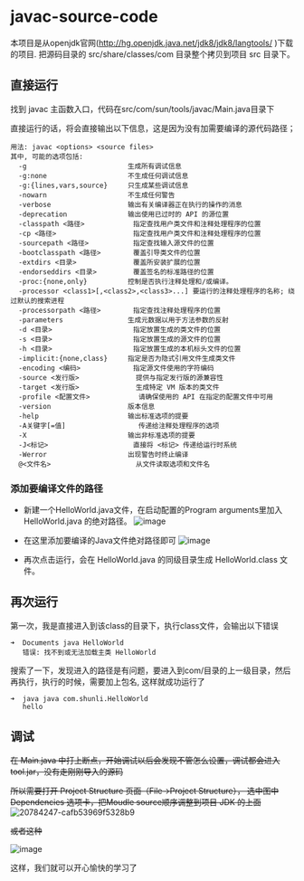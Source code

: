 # javac-source-code
本项目是从openjdk官网(http://hg.openjdk.java.net/jdk8/jdk8/langtools/ )下载的项目.
把源码目录的 src/share/classes/com 目录整个拷贝到项目 src 目录下。

## 直接运行
找到 javac 主函数入口，代码在src/com/sun/tools/javac/Main.java目录下

直接运行的话，将会直接输出以下信息，这是因为没有加需要编译的源代码路径；
```
用法: javac <options> <source files>
其中, 可能的选项包括:
  -g                         生成所有调试信息
  -g:none                    不生成任何调试信息
  -g:{lines,vars,source}     只生成某些调试信息
  -nowarn                    不生成任何警告
  -verbose                   输出有关编译器正在执行的操作的消息
  -deprecation               输出使用已过时的 API 的源位置
  -classpath <路径>            指定查找用户类文件和注释处理程序的位置
  -cp <路径>                   指定查找用户类文件和注释处理程序的位置
  -sourcepath <路径>           指定查找输入源文件的位置
  -bootclasspath <路径>        覆盖引导类文件的位置
  -extdirs <目录>              覆盖所安装扩展的位置
  -endorseddirs <目录>         覆盖签名的标准路径的位置
  -proc:{none,only}          控制是否执行注释处理和/或编译。
  -processor <class1>[,<class2>,<class3>...] 要运行的注释处理程序的名称; 绕过默认的搜索进程
  -processorpath <路径>        指定查找注释处理程序的位置
  -parameters                生成元数据以用于方法参数的反射
  -d <目录>                    指定放置生成的类文件的位置
  -s <目录>                    指定放置生成的源文件的位置
  -h <目录>                    指定放置生成的本机标头文件的位置
  -implicit:{none,class}     指定是否为隐式引用文件生成类文件
  -encoding <编码>             指定源文件使用的字符编码
  -source <发行版>              提供与指定发行版的源兼容性
  -target <发行版>              生成特定 VM 版本的类文件
  -profile <配置文件>            请确保使用的 API 在指定的配置文件中可用
  -version                   版本信息
  -help                      输出标准选项的提要
  -A关键字[=值]                  传递给注释处理程序的选项
  -X                         输出非标准选项的提要
  -J<标记>                     直接将 <标记> 传递给运行时系统
  -Werror                    出现警告时终止编译
  @<文件名>                     从文件读取选项和文件名
```
### 添加要编译文件的路径
* 新建一个HelloWorld.java文件，在启动配置的Program arguments里加入 HelloWorld.java 的绝对路径。
  ![image](https://user-images.githubusercontent.com/32166825/147623754-306b2f3d-9f82-411d-b4c2-730bedcf8d6c.png)

* 在这里添加要编译的Java文件绝对路径即可
  ![image](https://user-images.githubusercontent.com/32166825/147623796-59286ae6-f211-4586-978f-e861b0ef2b30.png)

* 再次点击运行，会在 HelloWorld.java 的同级目录生成 HelloWorld.class 文件。

## 再次运行
第一次，我是直接进入到该class的目录下，执行class文件，会输出以下错误
```
➜  Documents java HelloWorld                                          
   错误: 找不到或无法加载主类 HelloWorld
```
搜索了一下，发现进入的路径是有问题，要进入到com/目录的上一级目录，然后再执行，执行的时候，需要加上包名, 这样就成功运行了
```
➜  java java com.shunli.HelloWorld
   hello
```

## 调试
~~在 Main.java 中打上断点，开始调试以后会发现不管怎么设置，调试都会进入tool.jar，没有走刚刚导入的源码~~

~~所以需要打开 Project Structure 页面（File->Project Structure）， 选中图中 Dependencies 选项卡，把Moudle source顺序调整到项目 JDK 的上面~~
![20784247-cafb53969f5328b9](https://user-images.githubusercontent.com/32166825/147624488-29aa6c27-6768-431d-b2a7-708c2693253c.jpeg)
  
~~或者这种~~

![image](https://user-images.githubusercontent.com/32166825/147625132-7a5e8424-5dbd-48d0-8d0c-2bf8941d3dd5.png)

这样，我们就可以开心愉快的学习了
